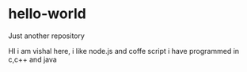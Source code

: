 # hello-world
Just another repository

HI i am vishal here, i like node.js and coffe script
i have programmed in c,c++ and java
